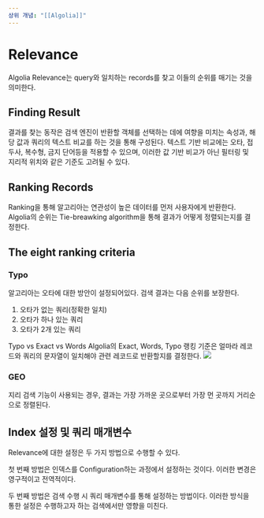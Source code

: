 ```yaml
---
상위 개념: "[[Algolia]]"
---
```

# Relevance
Algolia Relevance는 query와 일치하는 records를 찾고 이들의 순위를 매기는 것을 의미한다.

## Finding Result
결과를 찾는 동작은 검색 엔진이 반환할 객체를 선택하는 데에 여향을 미치는 속성과, 해당 값과 쿼리의 텍스트 비교를 하는 것을 통해 구성된다. 
텍스트 기반 비교에는 오타, 접두사, 복수형, 금지 단어등을 적용할 수 있으며, 이러한 값 기반 비교가 아닌 필터링 및 지리적 위치와 같은 기준도 고려될 수 있다.

## Ranking Records
Ranking을 통해 알고리아는 연관성이 높은 데이터를 먼저 사용자에게 반환한다. Algolia의 순위는 Tie-breawking algorithm을 통해 결과가 어떻게 정렬되는지를 결정한다.

## The eight ranking criteria

### Typo
알고리아는 오타에 대한 방안이 설정되어있다.  검색 결과는 다음 순위를 보장한다.
1. 오타가 없는 쿼리(정확한 일치)
2. 오타가 하나 있는 쿼리
3. 오타가 2개 있는 쿼리

Typo vs Exact vs Words
Algolia의 Exact, Words, Typo 랭킹 기준은 얼마라 레코드와 쿼리의 문자열이 일치해야 관련 레코드로 반환할지를 결정한다.
![](https://i.imgur.com/Mrv7j1c.png)

### GEO
지리 검색 기능이 사용되는 경우, 결과는 가장 가까운 곳으로부터 가장 먼 곳까지 거리순으로 정렬된다.

## Index 설정 및 쿼리 매개변수
Relevance에 대한 설정은 두 가지 방법으로 수행할 수 있다.

첫 번째 방법은 인덱스를 Configuration하는 과정에서 설정하는 것이다. 이러한 변경은 영구적이고 전역적이다.

두 번째 방법은 검색 수행 시 쿼리 매개변수를 통해 설정하는 방법이다. 이러한 방식을 통한 설정은 수행하고자 하는 검색에서만 영향을 미친다.



